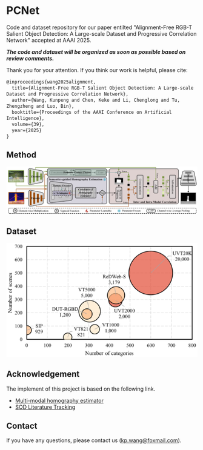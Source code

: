 # PCNet
Code and dataset repository for our paper entilted "Alignment-Free RGB-T Salient Object Detection: A Large-scale Dataset and Progressive Correlation Network" accepted at AAAI 2025.

***The code and dataset will be organized as soon as possible based on review comments.***

Thank you for your attention. If you think our work is helpful, please cite:

```
@inproceedings{wang2025alignment,
  title={Alignment-Free RGB-T Salient Object Detection: A Large-scale Dataset and Progressive Correlation Network},
  author={Wang, Kunpeng and Chen, Keke and Li, Chenglong and Tu, Zhengzheng and Luo, Bin},
  booktitle={Proceedings of the AAAI Conference on Artificial Intelligence},
  volume={39},
  year={2025}
}
```

## Method

[![avatar](https://github.com/Angknpng/PCNet/raw/main/Fig/method.png)](https://github.com/Angknpng/PCNet/blob/main/Fig/method.png)


## Dataset

[![avatar](https://github.com/Angknpng/PCNet/raw/main/Fig/dataset2.png)](https://github.com/Angknpng/PCNet/blob/main/Fig/dataset2.png)


## Acknowledgement

The implement of this project is based on the following link.

- [Multi-modal homography estimator](https://github.com/imdumpl78/IHN)
- [SOD Literature Tracking](https://github.com/jiwei0921/SOD-CNNs-based-code-summary-)

## Contact

If you have any questions, please contact us (kp.wang@foxmail.com).
